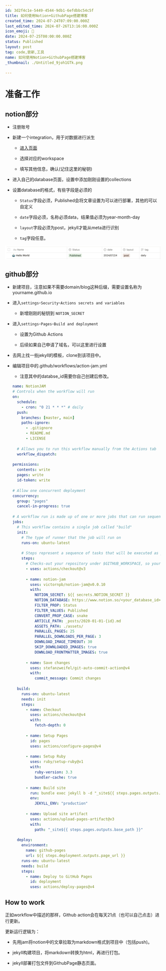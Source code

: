 ```yaml
---
id: 3d2f4c1e-5449-4544-9db1-6efdbbc54c5f
title: 如何使用Notion+GithubPage搭建博客
created_time: 2024-07-24T07:09:00.000Z
last_edited_time: 2024-07-26T13:16:00.000Z
icon_emoji: 🤖
date: 2024-07-25T00:00:00.000Z
status: Published
layout: post
tag: code,尝新,工具
name: 如何使用Notion+GithubPage搭建博客
_thumbnail: ./Untitled_9joh1GTk.png

---
```


# 准备工作

## notion部分

*   注册账号

*   新建一个integration，用于对数据进行派生

    *   [进入页面](https://www.notion.so/my-integrations)

    *   选择对应的workspace

    *   填写其他信息，确认(记住这里的秘钥)

*   进入自己的database页面，设置中添加刚刚设置的collections

*   设置database的格式，有些字段是必须的

    *   `Status`字段必须，Published会将文章设置为可以进行部署，其他的可以自定义

    *   `date`字段必须，名称必须data，结果值必须为year-month-day

    *   `layout`字段必须为post，jekyll才能从meta进行识别

    *   `tag`字段任意。

![](./Untitled_9joh1GTk.png)

## github部分

*   新建项目，注意如果不需要domain/blog这种后缀，需要设置名称为yourname.github.io

*   进入`settings`-`Security`-`Actions secrets and variables`

    *   新增刚刚的秘钥到 `NOTION_SECRET`

*   进入`settings`-`Pages`-`Build and deployment`

    *   设置为Github Actions

    *   后续如果自己申请了域名，可以这里进行设置

*   去网上找一些jekyll的模板，clone到该项目中。

*   编辑项目中的.github/workflows/action-jam.yml

    *   注意其中的databse\_id需要你自己创建后修改。

    ```yaml
    name: NotionJAM
    # Controls when the workflow will run
    on:
      schedule:
        - cron: "0 21 * * *" # daily
      push:
        branches: [master, main]
        paths-ignore:
          - .gitignore
          - README.md
          - LICENSE

      # Allows you to run this workflow manually from the Actions tab
      workflow_dispatch:

    permissions:
      contents: write
      pages: write
      id-token: write

    # Allow one concurrent deployment
    concurrency:
      group: "pages"
      cancel-in-progress: true

    # A workflow run is made up of one or more jobs that can run sequentially or in parallel
    jobs:
      # This workflow contains a single job called "build"
      init:
        # The type of runner that the job will run on
        runs-on: ubuntu-latest

        # Steps represent a sequence of tasks that will be executed as part of the job
        steps:
          # Checks-out your repository under $GITHUB_WORKSPACE, so your job can access it
          - uses: actions/checkout@v3

          - name: notion-jam
            uses: victornpb/notion-jam@v0.0.10
            with:
              NOTION_SECRET: ${{ secrets.NOTION_SECRET }}
              NOTION_DATABASE: https://www.notion.so/<your_database_id>
              FILTER_PROP: Status
              FILTER_VALUES: Published
              CONVERT_PROP_CASE: snake
              ARTICLE_PATH: _posts/2020-01-01-{id}.md
              ASSETS_PATH: ./assets/
              PARALLEL_PAGES: 25
              PARALLEL_DOWNLOADS_PER_PAGE: 3
              DOWNLOAD_IMAGE_TIMEOUT: 30
              SKIP_DOWNLOADED_IMAGES: true
              DOWNLOAD_FRONTMATTER_IMAGES: true
          
          - name: Save changes
            uses: stefanzweifel/git-auto-commit-action@v4
            with:
              commit_message: Commit changes
      
      build:
        runs-on: ubuntu-latest
        needs: init
        steps:
          - name: Checkout
            uses: actions/checkout@v4
            with:
              fetch-depth: 0

          - name: Setup Pages
            id: pages
            uses: actions/configure-pages@v4

          - name: Setup Ruby
            uses: ruby/setup-ruby@v1
            with:
              ruby-version: 3.3
              bundler-cache: true

          - name: Build site
            run: bundle exec jekyll b -d "_site${{ steps.pages.outputs.base_path }}"
            env:
              JEKYLL_ENV: "production"

          - name: Upload site artifact
            uses: actions/upload-pages-artifact@v3
            with:
              path: "_site${{ steps.pages.outputs.base_path }}"

      deploy:
        environment:
          name: github-pages
          url: ${{ steps.deployment.outputs.page_url }}
        runs-on: ubuntu-latest
        needs: build
        steps:
          - name: Deploy to GitHub Pages
            id: deployment
            uses: actions/deploy-pages@v4
    ```

## How to work

正如workflow中描述的那样，Github action会在每天21点（也可以自己点击）进行更新。

更新运行逻辑为：

*   先用jam将notion中的文章拉取为markdown格式到项目中（包括push)。

*   jekyll构建项目，将markdown转换为html，再进行打包。

*   jekyll部署打包文件到GithubPage静态页面。
